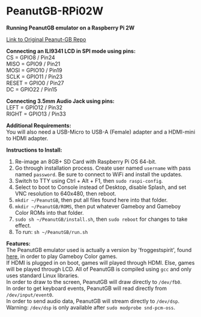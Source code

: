 # PeanutGB-RPi02W
<b>Running PeanutGB emulator on a Raspberry Pi 2W</b><br>

<a href="https://github.com/deltabeard/Peanut-GB">Link to Original Peanut-GB Repo</a><br>

<b>Connecting an ILI9341 LCD in SPI mode using pins:</b><br>
CS = GPIO8 / Pin24<br>
MISO = GPIO9 / Pin21<br>
MOSI = GPIO10 / Pin19<br>
SCLK = GPIO11 / Pin23<br>
RESET = GPIO0 / Pin27<br>
DC = GPIO22 / Pin15<br>

<b>Connecting 3.5mm Audio Jack using pins:</b><br>
LEFT = GPIO12 / Pin32<br>
RIGHT = GPIO13 / Pin33<br>

<b>Additional Requirements:</b><br>
You will also need a USB-Micro to USB-A (Female) adapter and a HDMI-mini to HDMI adapter.<br>

<b>Instructions to Install:</b><br>
1) Re-image an 8GB+ SD Card with Raspberry Pi OS 64-bit.<br>
2) Go through installation process. Create user named ``` username ``` with pass named ``` password ```. Be sure to connect to WiFi and install the updates.<br>
3) Switch to TTY using Ctrl + Alt + F1, then ``` sudo raspi-config ```.<br>
4) Select to boot to Console instead of Desktop, disable Splash, and set VNC resolution to 640x480, then reboot.<br>
5) ``` mkdir ~/PeanutGB ```, then put all files found here into that folder.
6) ``` mkdir ~/PeanutGB/ROMS ```, then put whatever Gameboy and Gameboy Color ROMs into that folder.
8) ``` sudo sh ~/PeanutGB/install.sh ```, then ``` sudo reboot ``` for changes to take effect.
9) To run: ``` sh ~/PeanutGB/run.sh ```<br>

<b>Features:</b><br>
The PeanutGB emulator used is actually a version by 'froggestspirit', found <a href="https://github.com/froggestspirit/Peanut-GB">here</a>, in order to play Gameboy Color games.<br>
If HDMI is plugged in on boot, games will played through HDMI.  Else, games will be played through LCD.
All of PeanutGB is compiled using ``` gcc ``` and only uses standard Linux libraries.<br>
In order to draw to the screen, PeanutGB will draw directly to ``` /dev/fb0 ```.<br>
In order to get keyboard events, PeanutGB will read directly from ``` /dev/input/event0 ```.<br>
In order to send audio data, PeanutGB will stream directly to ``` /dev/dsp ```.<br>
Warning: ``` /dev/dsp ``` is only available after ``` sudo modprobe snd-pcm-oss ```.<br>



